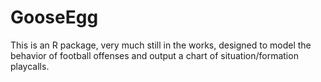 # GooseEgg
This is an R package, very much still in the works, designed to model the behavior of football offenses and output a chart of situation/formation playcalls. 
